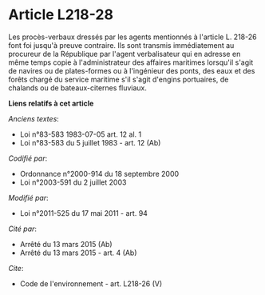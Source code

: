 # Article L218-28

Les procès-verbaux dressés par les agents mentionnés à l'article L. 218-26 font foi jusqu'à preuve contraire. Ils sont
transmis immédiatement au procureur de la République par l'agent verbalisateur qui en adresse en même temps copie à
l'administrateur des affaires maritimes lorsqu'il s'agit de navires ou de plates-formes ou à l'ingénieur des ponts, des eaux
et des forêts chargé du service maritime s'il s'agit d'engins portuaires, de chalands ou de bateaux-citernes fluviaux.

**Liens relatifs à cet article**

_Anciens textes_:

  - Loi n°83-583 1983-07-05 art. 12 al. 1
  - Loi n°83-583 du 5 juillet 1983 - art. 12 (Ab)

_Codifié par_:

  - Ordonnance n°2000-914 du 18 septembre 2000
  - Loi n°2003-591 du 2 juillet 2003

_Modifié par_:

  - Loi n°2011-525 du 17 mai 2011 - art. 94

_Cité par_:

  - Arrêté du 13 mars 2015 (Ab)
  - Arrêté du 13 mars 2015 - art. 4 (Ab)

_Cite_:

  - Code de l'environnement - art. L218-26 (V)
